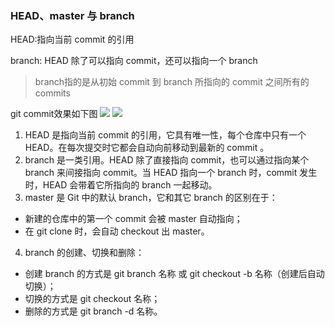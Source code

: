 ### HEAD、master 与 branch

HEAD:指向当前 commit 的引用

branch: HEAD 除了可以指向 commit，还可以指向一个 branch

> branch指的是从初始 commit 到 branch 所指向的 commit 之间所有的 commits

git commit效果如下图 
![](https://p1-jj.byteimg.com/tos-cn-i-t2oaga2asx/gold-user-assets/2017/11/20/15fd779f983c81e7~tplv-t2oaga2asx-zoom-in-crop-mark:3024:0:0:0.awebp)
![](https://p1-jj.byteimg.com/tos-cn-i-t2oaga2asx/gold-user-assets/2017/11/20/15fd779f5c191a3f~tplv-t2oaga2asx-zoom-in-crop-mark:3024:0:0:0.awebp)

1. HEAD 是指向当前 commit 的引用，它具有唯一性，每个仓库中只有一个 HEAD。在每次提交时它都会自动向前移动到最新的 commit 。
2. branch 是一类引用。HEAD 除了直接指向 commit，也可以通过指向某个 branch 来间接指向 commit。当 HEAD 指向一个 branch 时，commit 发生时，HEAD 会带着它所指向的 branch 一起移动。
3. master 是 Git 中的默认 branch，它和其它 branch 的区别在于：
- 新建的仓库中的第一个 commit 会被 master 自动指向；
- 在 git clone 时，会自动 checkout 出 master。
4. branch 的创建、切换和删除：
- 创建 branch 的方式是 git branch 名称 或 git checkout -b 名称（创建后自动切换）；
- 切换的方式是 git checkout 名称；
- 删除的方式是 git branch -d 名称。